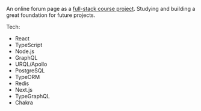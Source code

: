 An online forum page as a [full-stack course project](https://www.youtube.com/watch?v=I6ypD7qv3Z8). Studying and building a great foundation for future projects.

Tech:

- React
- TypeScript
- Node.js
- GraphQL
- URQL/Apollo
- PostgreSQL
- TypeORM
- Redis
- Next.js
- TypeGraphQL
- Chakra
